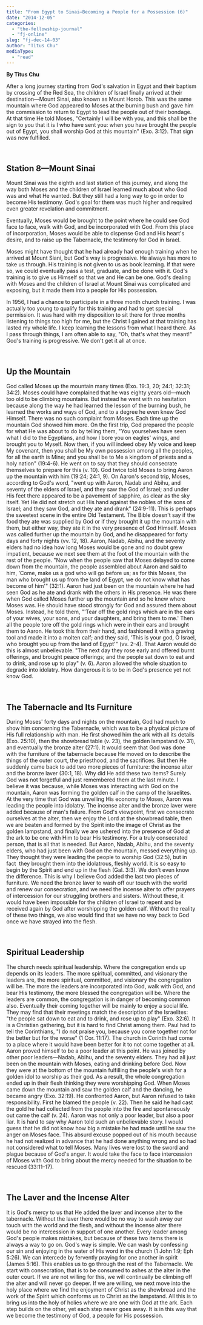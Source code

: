 ```yaml
---
title: "From Egypt to Sinai—Becoming a People for a Possession (6)"
date: "2014-12-05"
categories: 
  - "the-fellowship-journal"
  - "fj-online"
slug: "fj-dec-14-03"
author: "Titus Chu"
mediaType: 
  - "read"
---
```


**By Titus Chu**

After a long journey starting from God's salvation in Egypt and their baptism by crossing of the Red Sea, the children of Israel finally arrived at their destination—Mount Sinai, also known as Mount Horob. This was the same mountain where God appeared to Moses at the burning bush and gave him the commission to return to Egypt to lead the people out of their bondage. At that time He told Moses, "Certainly I will be with you, and this shall be the sign to you that it is I who have sent you: when you have brought the people out of Egypt, you shall worship God at this mountain" (Exo. 3:12). That sign was now fulfilled.

 

## **Station 8—Mount Sinai**

Mount Sinai was the eighth and last station of this journey, and along the way both Moses and the children of Israel learned much about who God was and what He wanted. But they still had a long way to go in order to become His testimony. God's goal for them was much higher and required even greater revelation and commitment.

Eventually, Moses would be brought to the point where he could see God face to face, walk with God, and be incorporated with God. From this place of incorporation, Moses would be able to dispense God and His heart's desire, and to raise up the Tabernacle, the testimony for God in Israel.

Moses might have thought that he had already had enough training when he arrived at Mount Siani, but God's way is progressive. He always has more to take us through. His training is not given to us as book learning. If that were so, we could eventually pass a test, graduate, and be done with it. God's training is to give us Himself so that we and He can be one. God's dealing with Moses and the children of Israel at Mount Sinai was complicated and exposing, but it made them into a people for His possession.

In 1956, I had a chance to participate in a three month church training. I was actually too young to qualify for this training and had to get special permission. It was hard with my disposition to sit there for three months listening to things too high for me, but the Christ I gained at that training has lasted my whole life. I keep learning the lessons from what I heard there. As I pass through things, I am often able to say, "Oh, that's what they meant!" God's training is progressive. We don't get it all at once.

 

## **Up the Mountain**

God called Moses up the mountain many times (Exo. 19:3, 20; 24:1; 32:31; 34:2). Moses could have complained that he was eighty years old—much too old to be climbing mountains. But instead he went with no hesitation because along the way he had learned the lesson of the burning bush, he learned the works and ways of God, and to a degree he even knew God Himself. There was no such complaint from Moses. Each time up the mountain God showed him more. On the first trip, God prepared the people for what He was about to do by telling them, "You yourselves have seen what I did to the Egyptians, and how I bore you on eagles' wings, and brought you to Myself. Now then, if you will indeed obey My voice and keep My covenant, then you shall be My own possession among all the peoples, for all the earth is Mine; and you shall be to Me a kingdom of priests and a holy nation" (19:4-6). He went on to say that they should consecrate themselves to prepare for this (v. 10). God twice told Moses to bring Aaron up the mountain with him (19:24; 24:1, 9). On Aaron's second trip, Moses, according to God's word, "went up with Aaron, Nadab and Abihu, and seventy of the elders of Israel, and they saw the God of Israel; and under His feet there appeared to be a pavement of sapphire, as clear as the sky itself. Yet He did not stretch out His hand against the nobles of the sons of Israel; and they saw God, and they ate and drank" (24:9-11). This is perhaps the sweetest scene in the entire Old Testament. The Bible doesn't say if the food they ate was supplied by God or if they brought it up the mountain with them, but either way, they ate it in the very presence of God Himself. Moses was called further up the mountain by God, and he disappeared for forty days and forty nights (vv. 12, 18). Aaron, Nadab, Abihu, and the seventy elders had no idea how long Moses would be gone and no doubt grew impatient, because we next see them at the foot of the mountain with the rest of the people. "Now when the people saw that Moses delayed to come down from the mountain, the people assembled about Aaron and said to him, 'Come, make us a god who will go before us; as for this Moses, the man who brought us up from the land of Egypt, we do not know what has become of him'" (32:1). Aaron had just been on the mountain where he had seen God as he ate and drank with the others in His presence. He was there when God called Moses further up the mountain and so he knew where Moses was. He should have stood strongly for God and assured them about Moses. Instead, he told them, "'Tear off the gold rings which are in the ears of your wives, your sons, and your daughters, and bring them to me.' Then all the people tore off the gold rings which were in their ears and brought them to Aaron. He took this from their hand, and fashioned it with a graving tool and made it into a molten calf; and they said, 'This is your god, O Israel, who brought you up from the land of Egypt'" (vv. 2–4). That Aaron would do this is almost unbelievable. "The next day they rose early and offered burnt offerings, and brought peace offerings; and the people sat down to eat and to drink, and rose up to play" (v. 6). Aaron allowed the whole situation to degrade into idolatry. How dangerous it is to be in God's presence yet not know God.

 

## **The Tabernacle and Its Furniture**

During Moses' forty days and nights on the mountain, God had much to show him concerning the Tabernacle, which was to be a physical picture of His full relationship with man. He first showed him the ark with all its details (Exo. 25:10), then the showbread table (v. 23), the golden lampstand (v. 31), and eventually the bronze alter (27:1). It would seem that God was done with the furniture of the tabernacle because He moved on to describe the things of the outer court, the priesthood, and the sacrifices. But then He suddenly came back to add two more pieces of furniture: the incense alter and the bronze laver (30:1, 18). Why did He add these two items? Surely God was not forgetful and just remembered them at the last minute. I believe it was because, while Moses was interacting with God on the mountain, Aaron was forming the golden calf in the camp of the Israelites. At the very time that God was unveiling His economy to Moses, Aaron was leading the people into idolatry. The incense alter and the bronze laver were added because of man's failure. From God's viewpoint, first we consecrate ourselves at the alter, then we enjoy the Lord at the showbread table, then we are beaten and formed by the Spirit into the image of Christ as the golden lampstand, and finally we are ushered into the presence of God at the ark to be one with Him to bear His testimony. For a truly consecrated person, that is all that is needed. But Aaron, Nadab, Abihu, and the seventy elders, who had just been with God on the mountain, messed everything up. They thought they were leading the people to worship God (32:5), but in fact  they brought them into the idolatrous, fleshly world. It is so easy to begin by the Spirit and end up in the flesh (Gal. 3:3). We don't even know the difference. This is why I believe God added the last two pieces of furniture. We need the bronze laver to wash off our touch with the world and renew our consecration, and we need the incense alter to offer prayers of intercession for our struggling brothers and sisters. Without these, it would have been impossible for the children of Israel to repent and be received again by God after worshipping the golden calf. Without the reality of these two things, we also would find that we have no way back to God once we have strayed into the flesh.

 

## **Spiritual Leadership**

The church needs spiritual leadership. Where the congregation ends up depends on its leaders. The more spiritual, committed, and visionary the leaders are, the more spiritual, committed, and visionary the congregation will be. The more the leaders are incorporated into God, walk with God, and bear His testimony, the more blessed the congregation will be. Where the leaders are common, the congregation is in danger of becoming common also. Eventually their coming together will be mainly to enjoy a social life. They may find that their meetings match the description of the Israelites: "the people sat down to eat and to drink, and rose up to play" (Exo. 32:6). It is a Christian gathering, but it is hard to find Christ among them. Paul had to tell the Corinthians, "I do not praise you, because you come together not for the better but for the worse" (1 Cor. 11:17). The church in Corinth had come to a place where it would have been better for it to not come together at all. Aaron proved himself to be a poor leader at this point. He was joined by other poor leaders—Nadab, Abihu, and the seventy elders. They had all just been on the mountain with Moses, eating and drinking before God. Now they were at the bottom of the mountain fulfilling the people's wish for a golden idol to worship as their god. As a result, the whole congregation ended up in their flesh thinking they were worshipping God. When Moses came down the mountain and saw the golden calf and the dancing, he became angry (Exo. 32:19). He confronted Aaron, but Aaron refused to take responsibility. First he blamed the people (v. 22). Then he said he had cast the gold he had collected from the people into the fire and spontaneously out came the calf (v. 24). Aaron was not only a poor leader, but also a poor liar. It is hard to say why Aaron told such an unbelievable story. I would guess that he did not know how big a mistake he had made until he saw the anger on Moses face. This absurd excuse popped out of his mouth because he had not realized in advance that he had done anything wrong and so had not considered what to tell Moses. Many lives were lost to the sword and plague because of God's anger. It would take the face to face intercession of Moses with God to bring about the mercy needed for the situation to be rescued (33:11–17).

 

## **The Laver and the Incense Alter**

It is God's mercy to us that He added the laver and incense alter to the tabernacle. Without the laver there would be no way to wash away our touch with the world and the flesh, and without the incense alter there would be no intercession in support of one another. Every leader among God's people makes mistakes, but because of these two items there is always a way to go on. God's way is simple. We can wash by confessing our sin and enjoying in the water of His word in the church (1 John 1:9; Eph 5:26). We can intercede by fervently praying for one another in spirit (James 5:16). This enables us to go through the rest of the Tabernacle. We start with consecration, that is to be consumed to ashes at the alter in the outer court. If we are not willing for this, we will continually be climbing off the alter and will never go deeper. If we are willing, we next move into the holy place where we find the enjoyment of Christ as the showbread and the work of the Spirit which conforms us to Christ as the lampstand. All this is to bring us into the holy of holies where we are one with God at the ark. Each step builds on the other, yet each step never goes away. It is in this way that we become the testimony of God, a people for His possession.
